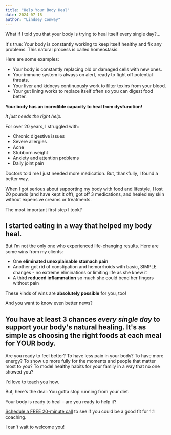 ```yaml
---
title: "Help Your Body Heal"
date: 2024-07-18
author: "Lindsey Conway"
---
```


What if I told you that your body is trying to heal itself every single day?...

It's true: Your body is constantly working to keep itself healthy and fix any problems. This natural process is called homeostasis.

Here are some examples: 

- Your body is constantly replacing old or damaged cells with new ones.
- Your immune system is always on alert, ready to fight off potential threats.
- Your liver and kidneys continuously work to filter toxins from your blood.
- Your gut lining works to replace itself often so you can digest food better.

**Your body has an incredible capacity to heal from dysfunction!**

_It just needs the right help._

For over 20 years, I struggled with:

- Chronic digestive issues
- Severe allergies
- Acne
- Stubborn weight 
- Anxiety and attention problems
- Daily joint pain

Doctors told me I just needed more medication. But, thankfully, I found a better way.

When I got serious about supporting my body with food and lifestyle, I lost 20 pounds (and have kept it off), got off 3 medications, and healed my skin without expensive creams or treatments. 

The most important first step I took? 

## I started eating in a way that helped my body heal. 

But I’m not the only one who experienced life-changing results. Here are some wins from my clients:

- One **eliminated unexplainable stomach pain**
- Another got rid of constipation and hemorrhoids with basic, SIMPLE changes - no extreme eliminations or limiting life as she knew it
- A third **reduced inflammation** so much she could bend her fingers without pain

These kinds of wins are **absolutely possible** for you, too!

And you want to know even better news?

## You have at least 3 chances _every single day_ to support your body's natural healing. It's as simple as choosing the right foods at each meal for YOUR body.

Are you ready to feel better? To have less pain in your body? To have more energy? To show up more fully for the moments and people that matter most to you? To model healthy habits for your family in a way that no one showed you?

I'd love to teach you how. 

But, here's the deal: You gotta stop running from your diet. 

Your body is ready to heal – are you ready to help it?

[​Schedule a FREE 20-minute call](/call) to see if you could be a good fit for 1:1 coaching. 

I can't wait to welcome you!